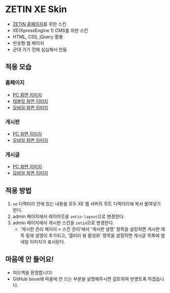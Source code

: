 # ZETIN XE Skin

- [ZETIN 홈페이지](http://zetin.uos.ac.kr)를 위한 스킨
- XE(XpressEngine 1) CMS를 위한 스킨
- HTML, CSS, jQuery 활용
- 반응형 웹 페이지
- 군대 가기 전에 심심해서 만듦

## 적용 모습

### 홈페이지

- [PC 화면 이미지](./img/screen-pc.jpg)
- [태블릿 화면 이미지](./img/screen-tablet.jpg)
- [모바일 화면 이미지](./img/screen-mobile.jpg)

### 게시판

- [PC 화면 이미지](./img/board-pc.jpg)
- [모바일 화면 이미지](./img/board-mobile.jpg)

### 게시글

- [PC 화면 이미지](./img/document-pc.jpg)
- [모바일 화면 이미지](./img/document-mobile.jpg)

## 적용 방법

1. `xe` 디렉터리 안에 있는 내용을 모두 XE 웹 서버의 루트 디렉터리에 복사 붙여넣기 한다.
2. admin 페이지에서 레이아웃을 `zetin-layout`으로 변경한다.
3. admin 페이지에서 게시판 스킨을 `zetin`으로 변경한다.
   - '게시판 관리 페이지 > 스킨 관리'에서 '게시판 설명' 항목을 설정하면 게시판 제목 밑에 설명이 추가되고, '갤러리 뷰 활성화' 항목을 설정하면 게시글 목록에 썸네일 이미지가 표시된다.

## 마음에 안 들어요!

- 피드백을 환영합니다!
- GitHub Issue에 마음에 안 드는 부분을 설명해주시면 검토하여 반영토록 하겠습니다.